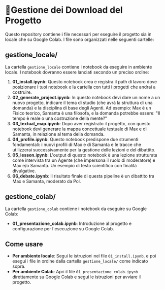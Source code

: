 # 🎯Gestione dei Download del Progetto

Questo repository contiene i file necessari per eseguire il progetto sia in locale che su Google Colab. I file sono organizzati nelle seguenti cartelle:

## gestione_locale/

La cartella `gestione_locale` contiene i notebook da eseguire in ambiente locale. I notebook dovranno essere lanciati secondo un preciso ordine:

1. **01_install.ipynb**: Questo notebook crea e registra il path di lavoro dove posizionare i tuoi notebook e la cartella con tutti i progetti che andrai a costruire.
2. **02_generate_project.ipynb**: In questo notebook devi dare un nome a un nuovo progetto, indicare il tema di studio (che avrà la struttura di una domanda) e la disciplina di base degli Agenti. Ad esempio: Max è un Fisico teorico, Samanta è una filosofa, e la domanda potrebbe essere: "Il tempo è reale o una costruzione della mente?"
3. **03_textual_map.ipynb**: Dopo aver registrato il progetto, con questo notebook devi generare la mappa concettuale testuale di Max e di Samanta, in relazione al tema della domanda.
4. **04_profile.ipynb**: Questo notebook predispone due strumenti fondamentali: i nuovi profili di Max e di Samanta e le tracce che utilizzerai successivamente per la gestione delle lezioni e del dibattito.
5. **05_lesson.ipynb**: L'output di questo notebook è una lezione strutturata come intervista tra un Agente (che impersona il ruolo di moderatore) e Max e/o Samanta. Un esempio di testo scientifico con finalità divulgative.
6. **06_debate.ipynb**: Il risultato finale di questa pipeline è un dibattito tra Max e Samanta, moderato da Pol.

## gestione_colab/

La cartella `gestione_colab` contiene i notebook da eseguire su Google Colab:

- **01_presentazione_colab.ipynb**: Introduzione al progetto e configurazione per l'esecuzione su Google Colab.

## Come usare

- **Per ambiente locale**: Segui le istruzioni nel file `01_install.ipynb`, e poi esegui i file in ordine dalla cartella `gestione_locale/` come indicato sopra.
- **Per ambiente Colab**: Apri il file `01_presentazione_colab.ipynb` direttamente su Google Colab e segui le istruzioni per avviare il progetto.
